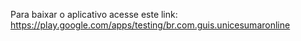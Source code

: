 Para baixar o aplicativo acesse este link:
https://play.google.com/apps/testing/br.com.guis.unicesumaronline
